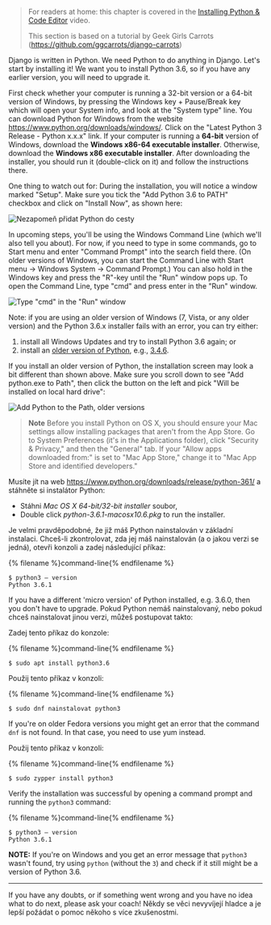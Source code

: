 > For readers at home: this chapter is covered in the [Installing Python & Code Editor](https://www.youtube.com/watch?v=pVTaqzKZCdA) video.
> 
> This section is based on a tutorial by Geek Girls Carrots (https://github.com/ggcarrots/django-carrots)

Django is written in Python. We need Python to do anything in Django. Let's start by installing it! We want you to install Python 3.6, so if you have any earlier version, you will need to upgrade it.

<!--sec data-title="Install Python: Windows" data-id="python_windows" data-collapse=true ces-->

First check whether your computer is running a 32-bit version or a 64-bit version of Windows, by pressing the Windows key + Pause/Break key which will open your System info, and look at the "System type" line. You can download Python for Windows from the website https://www.python.org/downloads/windows/. Click on the "Latest Python 3 Release - Python x.x.x" link. If your computer is running a **64-bit** version of Windows, download the **Windows x86-64 executable installer**. Otherwise, download the **Windows x86 executable installer**. After downloading the installer, you should run it (double-click on it) and follow the instructions there.

One thing to watch out for: During the installation, you will notice a window marked "Setup". Make sure you tick the "Add Python 3.6 to PATH" checkbox and click on "Install Now", as shown here:

![Nezapomeň přidat Python do cesty](../python_installation/images/python-installation-options.png)

In upcoming steps, you'll be using the Windows Command Line (which we'll also tell you about). For now, if you need to type in some commands, go to Start menu and enter "Command Prompt" into the search field there. (On older versions of Windows, you can start the Command Line with Start menu → Windows System → Command Prompt.) You can also hold in the Windows key and press the "R"-key until the "Run" window pops up. To open the Command Line, type "cmd" and press enter in the "Run" window.

![Type "cmd" in the "Run" window](../python_installation/images/windows-plus-r.png)

Note: if you are using an older version of Windows (7, Vista, or any older version) and the Python 3.6.x installer fails with an error, you can try either:

1. install all Windows Updates and try to install Python 3.6 again; or
2. install an [older version of Python](https://www.python.org/downloads/windows/), e.g., [3.4.6](https://www.python.org/downloads/release/python-346/).

If you install an older version of Python, the installation screen may look a bit different than shown above. Make sure you scroll down to see "Add python.exe to Path", then click the button on the left and pick "Will be installed on local hard drive":

![Add Python to the Path, older versions](../python_installation/images/add_python_to_windows_path.png)

<!--endsec-->

<!--sec data-title="Install Python: OS X" data-id="python_OSX"
data-collapse=true ces-->

> **Note** Before you install Python on OS X, you should ensure your Mac settings allow installing packages that aren't from the App Store. Go to System Preferences (it's in the Applications folder), click "Security & Privacy," and then the "General" tab. If your "Allow apps downloaded from:" is set to "Mac App Store," change it to "Mac App Store and identified developers."

Musíte jít na web https://www.python.org/downloads/release/python-361/ a stáhněte si instalátor Python:

* Stáhni *Mac OS X 64-bit/32-bit installer* soubor,
* Double click *python-3.6.1-macosx10.6.pkg* to run the installer.

<!--endsec-->

<!--sec data-title="Install Python: Linux" data-id="python_linux"
data-collapse=true ces-->

Je velmi pravděpodobné, že již máš Python nainstalován v základní instalaci. Chceš-li zkontrolovat, zda jej máš nainstalován (a o jakou verzi se jedná), otevři konzoli a zadej následující příkaz:

{% filename %}command-line{% endfilename %}

    $ python3 – version 
    Python 3.6.1
    

If you have a different 'micro version' of Python installed, e.g. 3.6.0, then you don't have to upgrade. Pokud Python nemáš nainstalovaný, nebo pokud chceš nainstalovat jinou verzi, můžeš postupovat takto:

<!--endsec-->

<!--sec data-title="Install Python: Debian or Ubuntu" data-id="python_debian" data-collapse=true ces-->

Zadej tento příkaz do konzole:

{% filename %}command-line{% endfilename %}

    $ sudo apt install python3.6
    

<!--endsec-->

<!--sec data-title="Install Python: Fedora" data-id="python_fedora"
data-collapse=true ces-->

Použij tento příkaz v konzoli:

{% filename %}command-line{% endfilename %}

    $ sudo dnf nainstalovat python3
    

If you're on older Fedora versions you might get an error that the command `dnf` is not found. In that case, you need to use yum instead.

<!--endsec-->

<!--sec data-title="Install Python: openSUSE" data-id="python_openSUSE"
data-collapse=true ces-->

Použij tento příkaz v konzoli:

{% filename %}command-line{% endfilename %}

    $ sudo zypper install python3
    

<!--endsec-->

Verify the installation was successful by opening a command prompt and running the `python3` command:

{% filename %}command-line{% endfilename %}

    $ python3 – version 
    Python 3.6.1
    

**NOTE:** If you're on Windows and you get an error message that `python3` wasn't found, try using `python` (without the `3`) and check if it still might be a version of Python 3.6.

* * *

If you have any doubts, or if something went wrong and you have no idea what to do next, please ask your coach! Někdy se věci nevyvíjejí hladce a je lepší požádat o pomoc někoho s více zkušenostmi.
